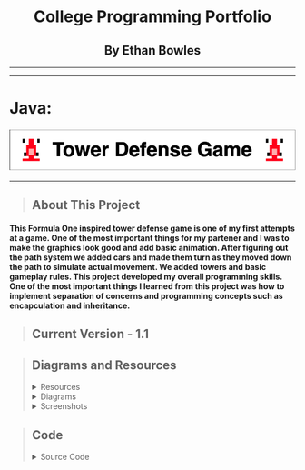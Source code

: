 <h1 align="center">College Programming Portfolio</h1>
<h2 align="center">By Ethan Bowles</h2>

___
___
# Java:
<p align="center">
  <img src="TowerDefense/TowerDefenseLogo.drawio.png" />
</p>


___
>## About This Project
#### This Formula One inspired tower defense game is one of my first attempts at a game. One of the most important things for my partener and I was to make the graphics look good and add basic animation. After figuring out the path system we added cars and made them turn as they moved down the path to simulate actual movement. We added towers and basic gameplay rules. This project developed my overall programming skills. One of the most important things I learned from this project was how to implement separation of concerns and programming concepts such as encapculation and inheritance. 


>## Current Version - 1.1
>



>## Diagrams and Resources
><details>
><summary>Resources</summary>
>  
>><details>
>><summary>GameOver.png</summary>
>>
>>  &nbsp;&nbsp;&nbsp;&nbsp;&nbsp;&nbsp; ![Alt text](TowerDefense/resources/GameOver.png)
>>  
>></details>
>><details>
>><summary>HaasCar.png</summary>
>>
>>  &nbsp;&nbsp;&nbsp;&nbsp;&nbsp;&nbsp; ![Alt text](TowerDefense/resources/HaasCar.png)
>>  
>></details>
>><details>
>><summary>HaasTruck.png</summary>
>>
>>  &nbsp;&nbsp;&nbsp;&nbsp;&nbsp;&nbsp; ![Alt text](TowerDefense/resources/HaasTruck.png)
>>  
>></details>
>><details>
>><summary>MenuOverlay.png</summary>
>>
>>  &nbsp;&nbsp;&nbsp;&nbsp;&nbsp;&nbsp; ![Alt text](TowerDefense/resources/MenuOverlay.png)
>>  
>></details>
>><details>
>><summary>OilBarrel.png</summary>
>>
>>  &nbsp;&nbsp;&nbsp;&nbsp;&nbsp;&nbsp; ![Alt text](TowerDefense/resources/OilBarrel.png)
>>  
>></details>
>><details>
>><summary>path_2.png</summary>
>>
>>  &nbsp;&nbsp;&nbsp;&nbsp;&nbsp;&nbsp; ![Alt text](TowerDefense/resources/path_2.jpg)
>>  
>></details>
>><details>
>><summary>WaterBottle.png</summary>
>>
>>  &nbsp;&nbsp;&nbsp;&nbsp;&nbsp;&nbsp; ![Alt text](TowerDefense/resources/WaterBottle.png)
>>  
>></details>
>
>  [View All Resources](TowerDefense/TowerDefense/resources) 
>
></details>
><details>
><summary>Diagrams</summary>
>  
>><details>
>><summary>UML Diagram</summary>
>>
>>  &nbsp;&nbsp;&nbsp;&nbsp;&nbsp;&nbsp; ![Alt text](TowerDefense/resources/TowerDefense.umlcd.png)
>>  
>></details>
> 
></details>
><details/>
><summary>Screenshots</summary>
>
>><details>
>><summary>Game Screen</summary>
>>
>>  &nbsp;&nbsp;&nbsp;&nbsp;&nbsp;&nbsp; ![Alt text](TowerDefense/MISC/GameSC1.png)
>>  
>></details>
>><details>
>><summary>End Game Screen</summary>
>>
>>  &nbsp;&nbsp;&nbsp;&nbsp;&nbsp;&nbsp; ![Alt text](TowerDefense/resources/GameOver.png)
>>  
>></details>
> 
></details>


>## Code
><details>
><summary>Source Code</summary>
>  
>  - [Animatable.java](TowerDefense/src/Animatable.java)
>  - [Enemy.java](TowerDefense/src/Enemy.java)
>  - [EnemyHaasCar.java](TowerDefense/src/EnemyHaasCar.java)
>  - [EnemyHaasTruck.java](TowerDefense/src/EnemyHaasTruck.java)
>  - [GameControl.java](TowerDefense/src/GameControl.java)
>  - [GameOver.java](TowerDefense/src/GameOver.java)
>  - [GameState.java](TowerDefense/src/GameState.java)
>  - [GameView.java](TowerDefense/src/GameView.java)
>  - [Menu.java](TowerDefense/src/Menu.java)
>  - [Path.java](TowerDefense/src/Path.java)
>  - [ResourceLoader.java](TowerDefense/src/ResourceLoader.java)
>  - [TowerDefense.java](TowerDefense/src/TowerDefense.java)
>  - [TowerMenuOil.java](TowerDefense/src/TowerMenuOil.java)
>  - [TowerMenuWater.java](TowerDefense/src/TowerMenuWater.java) 
>  - [TowerOil.java](TowerDefense/src/TowerOil.java)
>  - [TowerOilMoving.java](TowerDefense/src/TowerOilMoving.java)
>  - [TowerWater.java](TowerDefense/src/TowerWater.java)
>  - [TowerWaterMoving.java](TowerDefense/src/TowerWaterMoving.java) 
>
>  [View All Code](TowerDefense/src) 
>  
></details>
